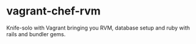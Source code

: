 vagrant-chef-rvm
================

Knife-solo with Vagrant bringing you RVM, database setup and ruby with rails and bundler gems.
